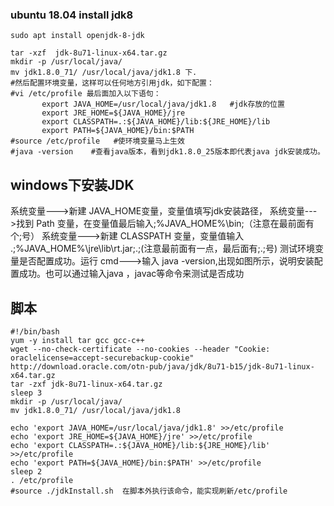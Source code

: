 ### **ubuntu 18.04 install jdk8**
`sudo apt install openjdk-8-jdk`

```
tar -xzf  jdk-8u71-linux-x64.tar.gz
mkdir -p /usr/local/java/
mv jdk1.8.0_71/ /usr/local/java/jdk1.8 下.       
#然后配置环境变量，这样可以任何地方引用jdk，如下配置：       
#vi /etc/profile 最后面加入以下语句：       
       export JAVA_HOME=/usr/local/java/jdk1.8   #jdk存放的位置
       export JRE_HOME=${JAVA_HOME}/jre 
       export CLASSPATH=.:${JAVA_HOME}/lib:${JRE_HOME}/lib 
       export PATH=${JAVA_HOME}/bin:$PATH      
#source /etc/profile   #使环境变量马上生效       
#java -version    #查看java版本，看到jdk1.8.0_25版本即代表java jdk安装成功。
```
## windows下安装JDK
系统变量--->新建 JAVA_HOME变量，变量值填写jdk安装路径，
系统变量--->找到 Path 变量，在变量值最后输入;%JAVA_HOME%\bin;（注意在最前面有个;号）
系统变量--->新建 CLASSPATH 变量，变量值输入 .;%JAVA_HOME%\jre\lib\rt.jar;.;(注意最前面有一点，最后面有;.;号)
测试环境变量是否配置成功。运行 cmd--->输入 java -version,出现如图所示，说明安装配置成功。也可以通过输入java ，javac等命令来测试是否成功

## 脚本
```
#!/bin/bash
yum -y install tar gcc gcc-c++
wget --no-check-certificate --no-cookies --header "Cookie: oraclelicense=accept-securebackup-cookie" http://download.oracle.com/otn-pub/java/jdk/8u71-b15/jdk-8u71-linux-x64.tar.gz
tar -zxf jdk-8u71-linux-x64.tar.gz
sleep 3
mkdir -p /usr/local/java/
mv jdk1.8.0_71/ /usr/local/java/jdk1.8

echo 'export JAVA_HOME=/usr/local/java/jdk1.8' >>/etc/profile
echo 'export JRE_HOME=${JAVA_HOME}/jre' >>/etc/profile
echo 'export CLASSPATH=.:${JAVA_HOME}/lib:${JRE_HOME}/lib' >>/etc/profile
echo 'export PATH=${JAVA_HOME}/bin:$PATH' >>/etc/profile
sleep 2
. /etc/profile
#source ./jdkInstall.sh  在脚本外执行该命令，能实现刷新/etc/profile
```